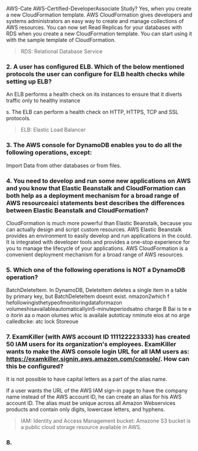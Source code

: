 
 AWS-Cate
AWS-Certified-DeveloperAssociate Study?
Yes, when you create a new CloudFormation template.
AWS CloudFormation gives developers and systems administrators an easy way to create and manage collections of AWS resources.
  You can now set Read Replicas for your databases with RDS when you create a new CloudFormation template. You can start using it with the sample template of CloudFormation.

> RDS:  Relational Database Service

### 2. A user has configured ELB. Which of the below mentioned protocols the user can configure for ELB health checks while setting up ELB?
An ELB performs a health check on its instances to ensure that it diverts traffic only to healthy instance

 s.
The ELB can perform a health check on HTTP, HTTPS, TCP and SSL protocols.

> ELB: Elastic Load Balancer

### 3. The AWS console for DynamoDB enables you to do all the following operations, except:
Import Data from other databases or from files.

### 4. You need to develop and run some new applications on AWS and you know that Elastic Beanstalk and CloudFormation can both help as a deployment mechanism for a broad range of AWS resourceaici statements best describes the differences between Elastic Beanstalk and CloudFormation?
CloudFormation is much more powerful than Elastic Beanstalk, because you can actually design and script custom resources.
AWS Elastic Beanstalk provides an environment to easily develop and run applications in the could. It is integrated with developer tools and provides a one-stop experience for you to manage the lifecycle of your applications. AWS CloudFormation is a convenient deployment mechanism for a broad range of AWS resources.

### 5. Which one of the following operations is NOT a DynamoDB operation?
BatchDeleteItem.
In DynamoDB, DeleteItem deletes a single item in a table by primary key, but BatchDeleteItem doesnt exist.
 nmazon2which f hefollowingisthetypeofmonitoringdataformazon volumeshisavailableautomaticallyin5-minuteperiodsatno charge
B
Bai is te e o itorin aa o maon  olumes whic is availale autoticay nminute eios at no arge calledbcke: atc lock Storeoue
### 7. ExamKiller (with AWS account ID 111122223333) has created 50 IAM users for its organization's employees. ExamKiller wants to make the AWS console login URL for all IAM users as: https://examkiller.signin.aws.amazon.com/console/. How can this be configured?
It is not possible to have capital letters as a part of the alias name.

If a user wants the URL of the AWS IAM sign-in page to have the company name instead of the AWS account ID, he can create an alias for his AWS account ID. The alias must be unique across all Amazon Webservices products and contain only digits, lowercase letters, and hyphens.

> IAM: Identity and Access Management
> bucket: Amazone S3 bucket is a public cloud storage resource available in AWS.

### 8. 
<!--stackedit_data:
eyJoaXN0b3J5IjpbLTk1NzIwMzI3Nl19
-->